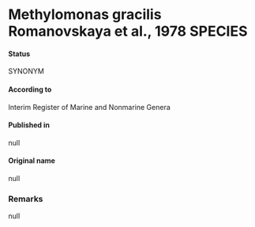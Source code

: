 # Methylomonas gracilis Romanovskaya et al., 1978 SPECIES

#### Status
SYNONYM

#### According to
Interim Register of Marine and Nonmarine Genera

#### Published in
null

#### Original name
null

### Remarks
null